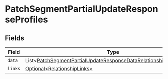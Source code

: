 # PatchSegmentPartialUpdateResponseProfiles


## Fields

| Field                                                                                                                                                              | Type                                                                                                                                                               | Required                                                                                                                                                           | Description                                                                                                                                                        |
| ------------------------------------------------------------------------------------------------------------------------------------------------------------------ | ------------------------------------------------------------------------------------------------------------------------------------------------------------------ | ------------------------------------------------------------------------------------------------------------------------------------------------------------------ | ------------------------------------------------------------------------------------------------------------------------------------------------------------------ |
| `data`                                                                                                                                                             | List\<[PatchSegmentPartialUpdateResponseDataRelationshipsProfilesData](../../models/components/PatchSegmentPartialUpdateResponseDataRelationshipsProfilesData.md)> | :heavy_minus_sign:                                                                                                                                                 | N/A                                                                                                                                                                |
| `links`                                                                                                                                                            | [Optional\<RelationshipLinks>](../../models/components/RelationshipLinks.md)                                                                                       | :heavy_minus_sign:                                                                                                                                                 | N/A                                                                                                                                                                |